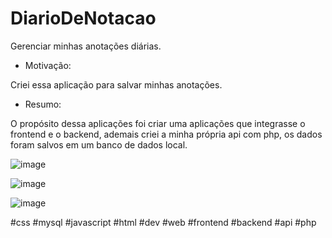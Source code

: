 # DiarioDeNotacao
Gerenciar minhas anotações diárias.

- Motivação:

Criei essa aplicação para salvar minhas anotações.

- Resumo:

O propósito dessa aplicações foi criar uma aplicações que integrasse o frontend e o backend, ademais criei a minha própria api com php, os dados foram salvos em um banco de dados local.

![image](https://user-images.githubusercontent.com/104912054/202690545-e8da20d3-ba49-4fad-8ef0-e139d6db5dcd.png)

![image](https://user-images.githubusercontent.com/104912054/202690604-5b6ed6be-ddef-43ee-b166-805d7dd00e09.png)

![image](https://user-images.githubusercontent.com/104912054/202690667-30cdd12d-c67b-4dac-8732-64d72ccbbbfc.png)

#css #mysql #javascript #html #dev #web #frontend #backend #api #php
